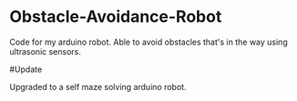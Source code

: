 # Obstacle-Avoidance-Robot

Code for my arduino robot. Able to avoid obstacles that's in the way using ultrasonic sensors.

#Update

Upgraded to a self maze solving arduino robot. 
